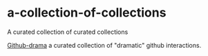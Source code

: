 # a-collection-of-collections
A curated collection of curated collections

[Github-drama](https://github.com/nikolas/github-drama) a curated collection of "dramatic" github interactions.
